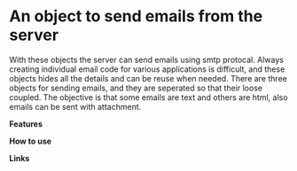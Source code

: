 # An object to send emails from the server

With these objects the server can send emails using smtp protocal. Always creating individual email code for various applications is difficult, and these objects hides all the details and can be reuse when needed. There are three objects for sending emails, and they are seperated so that their loose coupled. The objective is that some emails are text and others are html, also emails can be sent with attachment.  

**Features**

**How to use**

**Links**
